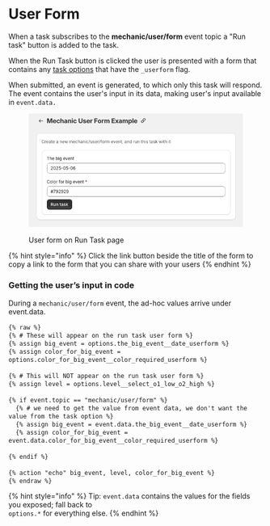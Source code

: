 # User Form

When a task subscribes to the **mechanic/user/form** event topic a "Run task" button is added to the task.

When the Run Task button is clicked the user is presented with a form that contains any [task options](options/) that have the `_userform` flag.&#x20;

When submitted, an event is generated, to which only this task will respond. The event contains the user's input in its data, making user's input available in `event.data.`

<figure><img src="../../.gitbook/assets/image.png" alt=""><figcaption><p>User form on Run Task page</p></figcaption></figure>

{% hint style="info" %}
Click the link button beside the title of the form to copy a link to the form that you can share with your users
{% endhint %}

### Getting the user’s input in code

During a `mechanic/user/form` event, the ad-hoc values arrive under event.data.

```liquid
{% raw %}
{% # These will appear on the run task user form %}
{% assign big_event = options.the_big_event__date_userform %}
{% assign color_for_big_event = options.color_for_big_event__color_required_userform %}

{% # This will NOT appear on the run task user form %}
{% assign level = options.level__select_o1_low_o2_high %}

{% if event.topic == "mechanic/user/form" %}
  {% # we need to get the value from event data, we don't want the value from the task option %}
  {% assign big_event = event.data.the_big_event__date_userform %}
  {% assign color_for_big_event = event.data.color_for_big_event__color_required_userform %}

{% endif %}

{% action "echo" big_event, level, color_for_big_event %}
{% endraw %}
```

{% hint style="info" %}
Tip: `event.data` contains the values for the fields you exposed; fall back to\
`options.*` for everything else.
{% endhint %}
